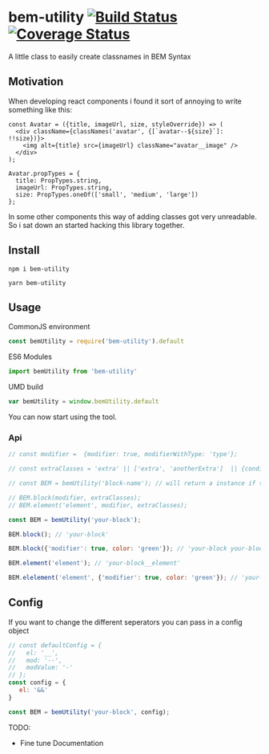 # bem-utility [![Build Status](https://travis-ci.org/theparthy/bem-utility.svg?branch=master)](https://travis-ci.org/theparthy/bem-utility) [![Coverage Status](https://coveralls.io/repos/github/theparthy/bem-utility/badge.svg?branch=master)](https://coveralls.io/github/theparthy/bem-utility?branch=master)
A little class to easily create classnames in BEM Syntax

## Motivation
When developing react components i found it sort of annoying to write something like this:
```
const Avatar = ({title, imageUrl, size, styleOverride}) => (
  <div className={classNames('avatar', {[`avatar--${size}`]: !!size})}>
    <img alt={title} src={imageUrl} className="avatar__image" />
  </div>
);

Avatar.propTypes = {
  title: PropTypes.string,
  imageUrl: PropTypes.string,
  size: PropTypes.oneOf(['small', 'medium', 'large'])
};

```
In some other components this way of adding classes got very unreadable. 
So i sat down an started hacking this library together.


## Install

```
npm i bem-utility 
```
```
yarn bem-utility 
```


## Usage
CommonJS environment
```js
const bemUtility = require('bem-utility').default
```

ES6 Modules

```js
import bemUtility from 'bem-utility'
```

UMD build

```js
var bemUtility = window.bemUtility.default
```

You can now start using the tool.


### Api
```js
// const modifier =  {modifier: true, modifierWithType: 'type'};

// const extraClasses = 'extra' || ['extra', 'anotherExtra']  || {conditionalExtra: true, conditionalExtraWithType: 'type'}; 

// const BEM = bemUtility('block-name'); // will return a instance if the BEM CLass

// BEM.block(modifier, extraClasses);
// BEM.element('element', modifier, extraClasses);

const BEM = bemUtility('your-block');

BEM.block(); // 'your-block'

BEM.block({'modifier': true, color: 'green'}); // 'your-block your-block--modifier your-block--color-green'

BEM.element('element'); // 'your-block__element'

BEM.elelement('element', {'modifier': true, color: 'green'}); // 'your-block__element your-block__element--modifier your-block__element--color-green'

```
## Config
If you want to change the different seperators you can pass in a config object 
```js
// const defaultConfig = {
//   el: '__',
//   mod: '--',
//   modValue: '-'
// };
const config = {
   el: '&&'
}

const BEM = bemUtility('your-block', config);

```


TODO: 
 - Fine tune Documentation

